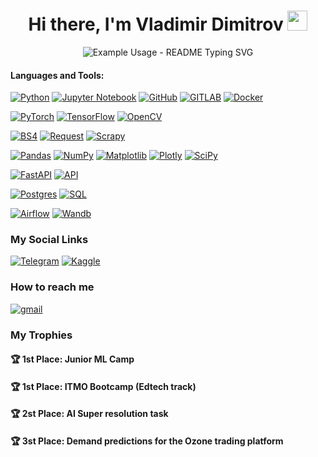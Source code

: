 <h1 align="center">Hi there, I'm <a> Vladimir Dimitrov</a> 
<img src="https://github.com/blackcater/blackcater/raw/main/images/Hi.gif" height="32"/></h1>
<p align="center">
  <img src="https://readme-typing-svg.demolab.com/?lines=Computer science worker!&font=Fira%20Code&center=true&width=380&height=50&duration=4000&pause=1000" alt="Example Usage - README Typing SVG">
</p>

#### Languages and Tools:
[![Python](https://img.shields.io/badge/python-3670A0?style=for-the-badge&logo=python&logoColor=ffdd54)](https://github.com/Vladimir-Dimitrov-Ngu)
[![Jupyter Notebook](https://img.shields.io/badge/jupyter-%23FA0F00.svg?style=for-the-badge&logo=jupyter&logoColor=white)](https://github.com/Vladimir-Dimitrov-Ngu)
[![GitHub](https://img.shields.io/badge/github-%23121011.svg?style=for-the-badge&logo=github&logoColor=white)](https://github.com/Vladimir-Dimitrov-Ngu)
[![GITLAB](https://img.shields.io/badge/-Gitlab-77DDE7?style=for-the-badge&logo=GITLAB)](https://github.com/Vladimir-Dimitrov-Ngu)
[![Docker](https://img.shields.io/badge/-Docker-090909?style=for-the-badge&logo=Docker)]([https://hub.docker.com/u/mbaushenko](https://github.com/Vladimir-Dimitrov-Ngu)https://github.com/Vladimir-Dimitrov-Ngu)


[![PyTorch](https://img.shields.io/badge/PyTorch-%23EE4C2C.svg?style=for-the-badge&logo=PyTorch&logoColor=white)](https://github.com/Vladimir-Dimitrov-Ngu)
[![TensorFlow](https://img.shields.io/badge/TensorFlow-%23FF6F00.svg?style=for-the-badge&logo=TensorFlow&logoColor=white)](https://github.com/Vladimir-Dimitrov-Ngu)
[![OpenCV](https://img.shields.io/badge/opencv-%23white.svg?style=for-the-badge&logo=opencv&logoColor=white)](https://github.com/Vladimir-Dimitrov-Ngu)


[![BS4](https://img.shields.io/badge/BS4-%23F7931E.svg?style=for-the-badge&logo=BS4&logoColor=white)](https://github.com/Vladimir-Dimitrov-Ngu)
[![Request](https://img.shields.io/badge/request-%23F7931E.svg?style=for-the-badge&logo=request&logoColor=blue)](https://github.com/Vladimir-Dimitrov-Ngu)
[![Scrapy](https://img.shields.io/badge/Scrapy-%23F7931E.svg?style=for-the-badge&logo=Scrapy&logoColor=white)](https://github.com/Vladimir-Dimitrov-Ngu)

[![Pandas](https://img.shields.io/badge/pandas-%23150458.svg?style=for-the-badge&logo=pandas&logoColor=white)](https://github.com/Vladimir-Dimitrov-Ngu)
[![NumPy](https://img.shields.io/badge/numpy-%23013243.svg?style=for-the-badge&logo=numpy&logoColor=white)](https://github.com/Vladimir-Dimitrov-Ngu)
[![Matplotlib](https://img.shields.io/badge/Matplotlib-%23ffffff.svg?style=for-the-badge&logo=Plot&logoColor=yellow)](https://github.com/Vladimir-Dimitrov-Ngu)
[![Plotly](https://img.shields.io/badge/-Plotly-00A4EF?style=for-the-badge&logo=Plotly)](https://github.com/Vladimir-Dimitrov-Ngu)
[![SciPy](https://img.shields.io/badge/SciPy-%230C55A5.svg?style=for-the-badge&logo=scipy&logoColor=%white)](https://github.com/Vladimir-Dimitrov-Ngu)

[![FastAPI](https://img.shields.io/badge/FastAPI-005571?style=for-the-badge&logo=fastapi)](https://github.com/Vladimir-Dimitrov-Ngu)
[![API](https://img.shields.io/badge/-API-FF6600?style=for-the-badge&logo=API)](https://github.com/Vladimir-Dimitrov-Ngu)


[![Postgres](https://img.shields.io/badge/postgres-%23316192.svg?style=for-the-badge&logo=postgresql&logoColor=white)](https://github.com/Vladimir-Dimitrov-Ngu)
[![SQL](https://img.shields.io/badge/-SQL-00A4EF?style=for-the-badge&logo=SQL)](https://github.com/Vladimir-Dimitrov-Ngu)

[![Airflow](https://img.shields.io/badge/-Airflow-77DDE7?style=for-the-badge&logo=AIRFLOW)](https://github.com/Vladimir-Dimitrov-Ngu)
[![Wandb](https://img.shields.io/badge/FastAPI-005571?style=for-the-badge&logo=fastapi)](https://github.com/Vladimir-Dimitrov-Ngu)

### My Social Links
[![Telegram](https://img.shields.io/badge/Telegram-%23316192.svg?style=for-the-badge&logo=Telegram&logoColor=white)](https://github.com/Vladimir-Dimitrov-Ngu)
[![Kaggle](https://img.shields.io/badge/Kaggle-%23150458.svg?style=for-the-badge&logo=Kaggle&logoColor=white)](https://www.kaggle.com/vladimirngu)


### How to reach me
[![gmail](https://img.shields.io/badge/-gmail-00A4EF?style=for-the-badge&logo=gmail)](mailto:dimitrov_rabota@mail.ru)

### My Trophies
#### 🏆 1st Place: Junior ML Camp
#### 🏆 1st Place: ITMO Bootcamp (Edtech track) 
#### 🏆 2st Place: AI Super resolution task
#### 🏆 3st Place: Demand predictions for the Ozone trading platform


